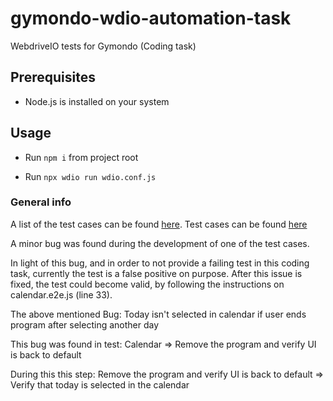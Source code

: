 # gymondo-wdio-automation-task

WebdriveIO tests for Gymondo (Coding task)

## Prerequisites

- Node.js is installed on your system

## Usage

- Run `npm i` from project root

- Run `npx wdio run wdio.conf.js`

### General info

A list of the test cases can be found [here](./test_cases.txt).
Test cases can be found [here](./test/specs/)

A minor bug was found during the development of one of the test cases.

In light of this bug, and in order to not provide a failing test in this coding task, currently the test is a false positive on purpose.
After this issue is fixed, the test could become valid, by following the instructions on calendar.e2e.js (line 33).

The above mentioned Bug:
Today isn't selected in calendar if user ends program after selecting another day

This bug was found in test:
Calendar => Remove the program and verify UI is back to default

During this this step:
Remove the program and verify UI is back to default => Verify that today is selected in the calendar
